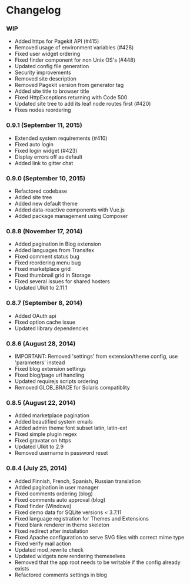 # Changelog

### WIP

- Added https for Pagekit API (#415)
- Removed usage of environment variables (#428)
- Fixed user widget ordering
- Fixed finder component for non Unix OS's (#448)
- Updated config file generation
- Security improvements
- Removed site description
- Removed Pagekit version from generator tag
- Added site title to browser title
- Fixed HttpExceptions returning with Code 500
- Updated site tree to add its leaf node routes first (#420)
- Fixes nodes reordering

### 0.9.1 (September 11, 2015)

- Extended system requirements (#410)
- Fixed auto login
- Fixed login widget (#423)
- Display errors off as default
- Added link to gitter chat

### 0.9.0 (September 10, 2015)

- Refactored codebase
- Added site tree
- Added new default theme
- Added data-reactive components with Vue.js
- Added package management using Composer

### 0.8.8 (November 17, 2014)

- Added pagination in Blog extension
- Added languages from Transifex
- Fixed comment status bug
- Fixed reordering menu bug
- Fixed marketplace grid
- Fixed thumbnail grid in Storage
- Fixed several issues for shared hosters
- Updated UIkit to 2.11.1

### 0.8.7 (September 8, 2014)

- Added OAuth api
- Fixed option cache issue
- Updated library dependencies

### 0.8.6 (August 28, 2014)

- IMPORTANT: Removed 'settings' from extension/theme config, use 'parameters' instead
- Fixed blog extension settings
- Fixed blog/page url handling
- Updated requirejs scripts ordering
- Removed GLOB_BRACE for Solaris compatiblity

### 0.8.5 (August 22, 2014)

- Added marketplace pagination
- Added beautified system emails
- Added admin theme font subset latin, latin-ext
- Fixed simple plugin regex
- Fixed gravatar on https
- Updated UIkit to 2.9
- Removed username in password reset

### 0.8.4 (July 25, 2014)

- Added Finnish, French, Spanish, Russian translation
- Added pagination in user manager
- Fixed comments ordering (blog)
- Fixed comments auto approval (blog)
- Fixed finder (Windows)
- Fixed demo data for SQLite versions < 3.7.11
- Fixed language registration for Themes and Extensions
- Fixed blank renderer in theme skeleton
- Fixed redirect after installation
- Fixed Apache configuration to serve SVG files with correct mime type
- Fixed verify mail action
- Updated mod_rewrite check
- Updated widgets now rendering themeselves
- Removed that the app root needs to be writable if the config already exists
- Refactored comments settings in blog

